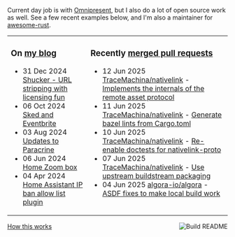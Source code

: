 Current day job is with [Omnipresent](https://www.omnipresent.com/), but I also do a lot of open source work as well. See a few recent examples below, and I'm also a maintainer for [awesome-rust](https://github.com/rust-unofficial/awesome-rust).

<table><tr><td valign="top">

### On [my blog](https://tevps.net/blog)
<!-- blog starts -->
* 31 Dec 2024 [Shucker - URL stripping with licensing fun](https://tevps.net/blog/2024/12/31/shucker-url-stripping-with-licensing-fun)
* 06 Oct 2024 [Sked and Eventbrite](https://tevps.net/blog/2024/10/06/sked-and-eventbrite)
* 03 Aug 2024 [Updates to Paracrine](https://tevps.net/blog/2024/08/03/updates-to-paracrine)
* 06 Jun 2024 [Home Zoom box](https://tevps.net/blog/2024/06/06/home-zoom-box)
* 04 Apr 2024 [Home Assistant IP ban allow list plugin](https://tevps.net/blog/2024/04/04/home-assistant-ip-ban-allow-list-plugin)
<!-- blog ends -->

</td><td valign="top">

### Recently [merged pull requests](https://github.com/search?o=desc&q=is%3Apr+author%3Apalfrey+-user%3Apalfrey+is%3Amerged+is%3Apublic&s=created&type=Issues)

<!-- prs starts -->
* 12 Jun 2025 [TraceMachina/nativelink](https://github.com/TraceMachina/nativelink) - [Implements the internals of the remote asset protocol](https://github.com/TraceMachina/nativelink/pull/1816)
* 11 Jun 2025 [TraceMachina/nativelink](https://github.com/TraceMachina/nativelink) - [Generate bazel lints from Cargo.toml](https://github.com/TraceMachina/nativelink/pull/1820)
* 10 Jun 2025 [TraceMachina/nativelink](https://github.com/TraceMachina/nativelink) - [Re-enable doctests for nativelink-proto](https://github.com/TraceMachina/nativelink/pull/1824)
* 07 Jun 2025 [TraceMachina/nativelink](https://github.com/TraceMachina/nativelink) - [Use upstream buildstream packaging](https://github.com/TraceMachina/nativelink/pull/1815)
* 04 Jun 2025 [algora-io/algora](https://github.com/algora-io/algora) - [ASDF fixes to make local build work](https://github.com/algora-io/algora/pull/145)
<!-- prs ends -->

</td></tr></table>

<a href="https://github.com/palfrey/palfrey/actions"><img src="https://github.com/palfrey/palfrey/workflows/Build%20README/badge.svg?branch=main" align="right" alt="Build README"></a> <a href="https://tevps.net/blog/2020/7/11/customising-github-profile-pages/">How this works</a>

